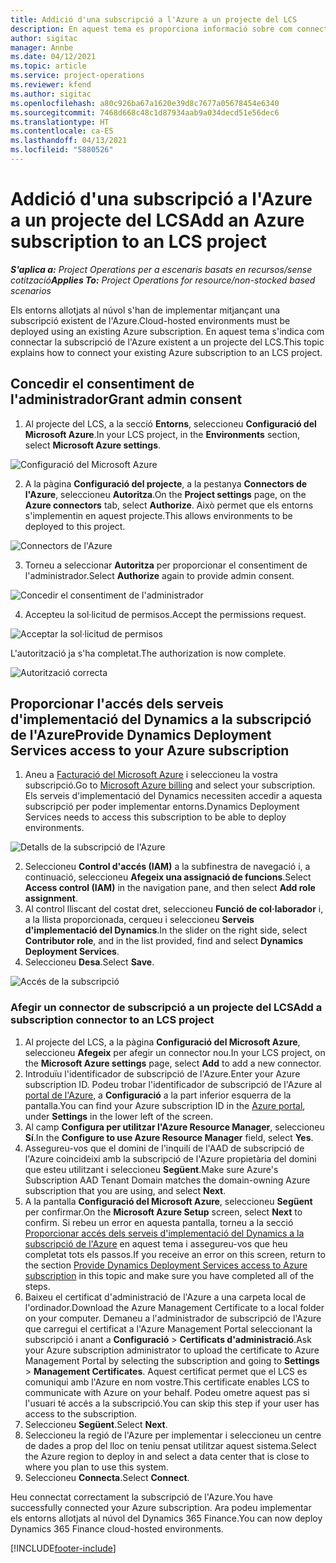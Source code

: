 ```yaml
---
title: Addició d'una subscripció a l'Azure a un projecte del LCS
description: En aquest tema es proporciona informació sobre com connectar la subscripció de l'Azure a un projecte del LCS.
author: sigitac
manager: Annbe
ms.date: 04/12/2021
ms.topic: article
ms.service: project-operations
ms.reviewer: kfend
ms.author: sigitac
ms.openlocfilehash: a80c926ba67a1620e39d8c7677a05678454e6340
ms.sourcegitcommit: 7468d668c48c1d87934aab9a034decd51e56dec6
ms.translationtype: HT
ms.contentlocale: ca-ES
ms.lasthandoff: 04/13/2021
ms.locfileid: "5880526"
---
```

# <a name="add-an-azure-subscription-to-an-lcs-project"></a><span data-ttu-id="bcf43-103">Addició d'una subscripció a l'Azure a un projecte del LCS</span><span class="sxs-lookup"><span data-stu-id="bcf43-103">Add an Azure subscription to an LCS project</span></span>

<span data-ttu-id="bcf43-104">_**S'aplica a:** Project Operations per a escenaris basats en recursos/sense cotització_</span><span class="sxs-lookup"><span data-stu-id="bcf43-104">_**Applies To:** Project Operations for resource/non-stocked based scenarios_</span></span>

<span data-ttu-id="bcf43-105">Els entorns allotjats al núvol s'han de implementar mitjançant una subscripció existent de l'Azure.</span><span class="sxs-lookup"><span data-stu-id="bcf43-105">Cloud-hosted environments must be deployed using an existing Azure subscription.</span></span> <span data-ttu-id="bcf43-106">En aquest tema s'indica com connectar la subscripció de l'Azure existent a un projecte del LCS.</span><span class="sxs-lookup"><span data-stu-id="bcf43-106">This topic explains how to connect your existing Azure subscription to an LCS project.</span></span> 

## <a name="grant-admin-consent"></a><span data-ttu-id="bcf43-107">Concedir el consentiment de l'administrador</span><span class="sxs-lookup"><span data-stu-id="bcf43-107">Grant admin consent</span></span>

1. <span data-ttu-id="bcf43-108">Al projecte del LCS, a la secció **Entorns**, seleccioneu **Configuració del Microsoft Azure**.</span><span class="sxs-lookup"><span data-stu-id="bcf43-108">In your LCS project, in the **Environments** section, select **Microsoft Azure settings**.</span></span>

![Configuració del Microsoft Azure](./media/1MicrosoftAzureSettings.png)

2. <span data-ttu-id="bcf43-110">A la pàgina **Configuració del projecte**, a la pestanya **Connectors de l'Azure**, seleccioneu **Autoritza**.</span><span class="sxs-lookup"><span data-stu-id="bcf43-110">On the **Project settings** page, on the **Azure connectors** tab, select **Authorize**.</span></span> <span data-ttu-id="bcf43-111">Això permet que els entorns s'implementin en aquest projecte.</span><span class="sxs-lookup"><span data-stu-id="bcf43-111">This allows environments to be deployed to this project.</span></span>

![Connectors de l'Azure](./media/2AzureConnectors.png)

3. <span data-ttu-id="bcf43-113">Torneu a seleccionar **Autoritza** per proporcionar el consentiment de l'administrador.</span><span class="sxs-lookup"><span data-stu-id="bcf43-113">Select **Authorize** again to provide admin consent.</span></span>

![Concedir el consentiment de l'administrador](./media/3GrantAdminConsent.png)

4. <span data-ttu-id="bcf43-115">Accepteu la sol·licitud de permisos.</span><span class="sxs-lookup"><span data-stu-id="bcf43-115">Accept the permissions request.</span></span>

![Acceptar la sol·licitud de permisos](./media/4AcceptPermissionRequest.png)

<span data-ttu-id="bcf43-117">L'autorització ja s'ha completat.</span><span class="sxs-lookup"><span data-stu-id="bcf43-117">The authorization is now complete.</span></span> 

![Autorització correcta](./media/5AuthorizationComplete.png)

## <a name="provide-dynamics-deployment-services-access-to-your-azure-subscription"></a><a name="provide"></a><span data-ttu-id="bcf43-119">Proporcionar l'accés dels serveis d'implementació del Dynamics a la subscripció de l'Azure</span><span class="sxs-lookup"><span data-stu-id="bcf43-119">Provide Dynamics Deployment Services access to your Azure subscription</span></span>

1. <span data-ttu-id="bcf43-120">Aneu a [Facturació del Microsoft Azure](https://portal.azure.com/#blade/Microsoft\_Azure\_Billing/SubscriptionsBlade) i seleccioneu la vostra subscripció.</span><span class="sxs-lookup"><span data-stu-id="bcf43-120">Go to [Microsoft Azure billing](https://portal.azure.com/#blade/Microsoft\_Azure\_Billing/SubscriptionsBlade) and select your subscription.</span></span> <span data-ttu-id="bcf43-121">Els serveis d'implementació del Dynamics necessiten accedir a aquesta subscripció per poder implementar entorns.</span><span class="sxs-lookup"><span data-stu-id="bcf43-121">Dynamics Deployment Services needs to access this subscription to be able to deploy environments.</span></span>

![Detalls de la subscripció de l'Azure](./media/6AzureSubscription.png)

2. <span data-ttu-id="bcf43-123">Seleccioneu **Control d'accés (IAM)** a la subfinestra de navegació i, a continuació, seleccioneu **Afegeix una assignació de funcions**.</span><span class="sxs-lookup"><span data-stu-id="bcf43-123">Select **Access control (IAM)** in the navigation pane, and then select **Add role assignment**.</span></span>
3. <span data-ttu-id="bcf43-124">Al control lliscant del costat dret, seleccioneu **Funció de col·laborador** i, a la llista proporcionada, cerqueu i seleccioneu **Serveis d'implementació del Dynamics**.</span><span class="sxs-lookup"><span data-stu-id="bcf43-124">In the slider on the right side, select **Contributor role**, and in the list provided, find and select **Dynamics Deployment Services**.</span></span> 
4. <span data-ttu-id="bcf43-125">Seleccioneu **Desa**.</span><span class="sxs-lookup"><span data-stu-id="bcf43-125">Select **Save**.</span></span>

![Accés de la subscripció](./media/7SubscriptionAccess.png)

### <a name="add-a-subscription-connector-to-an-lcs-project"></a><span data-ttu-id="bcf43-127">Afegir un connector de subscripció a un projecte del LCS</span><span class="sxs-lookup"><span data-stu-id="bcf43-127">Add a subscription connector to an LCS project</span></span>

1. <span data-ttu-id="bcf43-128">Al projecte del LCS, a la pàgina **Configuració del Microsoft Azure**, seleccioneu **Afegeix** per afegir un connector nou.</span><span class="sxs-lookup"><span data-stu-id="bcf43-128">In your LCS project, on the **Microsoft Azure settings** page, select **Add** to add a new connector.</span></span>
2. <span data-ttu-id="bcf43-129">Introduïu l'identificador de subscripció de l'Azure.</span><span class="sxs-lookup"><span data-stu-id="bcf43-129">Enter your Azure subscription ID.</span></span> <span data-ttu-id="bcf43-130">Podeu trobar l'identificador de subscripció de l'Azure al [portal de l'Azure](https://ms.portal.azure.com/), a **Configuració** a la part inferior esquerra de la pantalla.</span><span class="sxs-lookup"><span data-stu-id="bcf43-130">You can find your Azure subscription ID in the [Azure portal](https://ms.portal.azure.com/), under  **Settings**  in the lower left of the screen.</span></span>
3. <span data-ttu-id="bcf43-131">Al camp **Configura per utilitzar l'Azure Resource Manager**, seleccioneu **Sí**.</span><span class="sxs-lookup"><span data-stu-id="bcf43-131">In the **Configure to use Azure Resource Manager** field, select **Yes**.</span></span>
4. <span data-ttu-id="bcf43-132">Assegureu-vos que el domini de l'inquilí de l'AAD de subscripció de l'Azure coincideixi amb la subscripció de l'Azure propietària del domini que esteu utilitzant i seleccioneu **Següent**.</span><span class="sxs-lookup"><span data-stu-id="bcf43-132">Make sure Azure's Subscription AAD Tenant Domain matches the domain-owning Azure subscription that you are using, and select **Next**.</span></span>
5. <span data-ttu-id="bcf43-133">A la pantalla **Configuració del Microsoft Azure**, seleccioneu **Següent** per confirmar.</span><span class="sxs-lookup"><span data-stu-id="bcf43-133">On the **Microsoft Azure Setup** screen, select **Next** to confirm.</span></span> <span data-ttu-id="bcf43-134">Si rebeu un error en aquesta pantalla, torneu a la secció [Proporcionar accés dels serveis d'implementació del Dynamics a la subscripció de l'Azure](#provide) en aquest tema i assegureu-vos que heu completat tots els passos.</span><span class="sxs-lookup"><span data-stu-id="bcf43-134">If you receive an error on this screen, return to the section [Provide Dynamics Deployment Services access to Azure subscription](#provide) in this topic and make sure you have completed all of the steps.</span></span>
6. <span data-ttu-id="bcf43-135">Baixeu el certificat d'administració de l'Azure a una carpeta local de l'ordinador.</span><span class="sxs-lookup"><span data-stu-id="bcf43-135">Download the Azure Management Certificate to a local folder on your computer.</span></span> <span data-ttu-id="bcf43-136">Demaneu a l'administrador de subscripció de l'Azure que carregui el certificat a l'Azure Management Portal seleccionant la subscripció i anant a **Configuració** > **Certificats d'administració**.</span><span class="sxs-lookup"><span data-stu-id="bcf43-136">Ask your Azure subscription administrator to upload the certificate to Azure Management Portal by selecting the subscription and going to **Settings** > **Management Certificates**.</span></span> <span data-ttu-id="bcf43-137">Aquest certificat permet que el LCS es comuniqui amb l'Azure en nom vostre.</span><span class="sxs-lookup"><span data-stu-id="bcf43-137">This certificate enables LCS to communicate with Azure on your behalf.</span></span> <span data-ttu-id="bcf43-138">Podeu ometre aquest pas si l'usuari té accés a la subscripció.</span><span class="sxs-lookup"><span data-stu-id="bcf43-138">You can skip this step if your user has access to the subscription.</span></span>
7. <span data-ttu-id="bcf43-139">Seleccioneu **Següent**.</span><span class="sxs-lookup"><span data-stu-id="bcf43-139">Select  **Next**.</span></span>
8. <span data-ttu-id="bcf43-140">Seleccioneu la regió de l'Azure per implementar i seleccioneu un centre de dades a prop del lloc on teniu pensat utilitzar aquest sistema.</span><span class="sxs-lookup"><span data-stu-id="bcf43-140">Select the Azure region to deploy in and select a data center that is close to where you plan to use this system.</span></span>
9.  <span data-ttu-id="bcf43-141">Seleccioneu **Connecta**.</span><span class="sxs-lookup"><span data-stu-id="bcf43-141">Select  **Connect**.</span></span>

<span data-ttu-id="bcf43-142">Heu connectat correctament la subscripció de l'Azure.</span><span class="sxs-lookup"><span data-stu-id="bcf43-142">You have successfully connected your Azure subscription.</span></span> <span data-ttu-id="bcf43-143">Ara podeu implementar els entorns allotjats al núvol del Dynamics 365 Finance.</span><span class="sxs-lookup"><span data-stu-id="bcf43-143">You can now deploy Dynamics 365 Finance cloud-hosted environments.</span></span>




[!INCLUDE[footer-include](../includes/footer-banner.md)]
